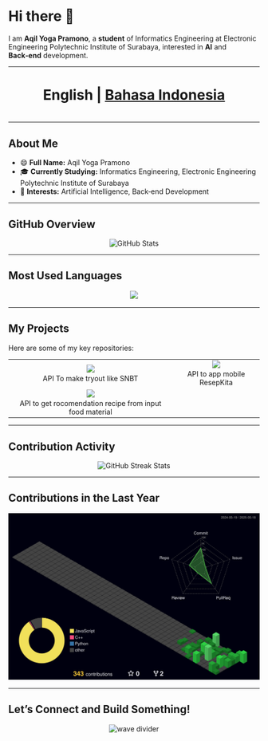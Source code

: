 # Hi there 👋

I am **Aqil Yoga Pramono**, a **student** of Informatics Engineering at Electronic Engineering Polytechnic Institute of Surabaya, interested in **AI** and **Back‑end** development.

---

<h4 align="center" style="font-size: 2.0em;">
  <strong>English</strong> | 
  <a href="languageSkill/README.ID.md">Bahasa Indonesia</a>
</h4>

---

## About Me

- 😄 **Full Name:** Aqil Yoga Pramono  
- 🎓 **Currently Studying:** Informatics Engineering, Electronic Engineering Polytechnic Institute of Surabaya  
- 🌱 **Interests:** Artificial Intelligence, Back‑end Development  

---

## GitHub Overview

<p align="center">
<img src="https://github-readme-stats.vercel.app/api?username=AqilYogaPramono&show_icons=true&show=stars,commits,prs,prs_merged,prs_merged_percentage,issues,discussions_started,discussions_answered&theme=dark&hide_border=false" alt="GitHub Stats" />
</p>

---

## Most Used Languages

<p align="center">
  <img 
    src="https://github-readme-stats.vercel.app/api/top-langs/?username=AqilYogaPramono&theme=dark&hide=other"
    width="1000"
/>
</p>

---

## My Projects

Here are some of my key repositories:

<table>
  <tr>
    <td align="center">
      <a href="https://github.com/AqilYogaPramono/LuLuSin-API">
        <img src="https://img.shields.io/badge/Lulusin-API-%23FFD700.svg?style=flat&logo=github" height="40"/><br/>
      </a>
      API To make tryout like SNBT
    </td>
    <td align="center">
      <a href="https://github.com/AqilYogaPramono/ResepKita-API">
        <img src="https://img.shields.io/badge/ResepKita-API-%23DC143C.svg?style=flat&logo=github" height="40"/><br/>
      </a>
      API to app mobile ResepKita
    </td>
  </tr>
  <tr>
    <td align="center">
      <a href="https://github.com/AqilYogaPramono/ResepKita-AI">
        <img src="https://img.shields.io/badge/ResepKita-AI-%23FFD700.svg?style=flat&logo=github" height="40"/><br/>
      </a>
      API to get rocomendation recipe from input food material
    </td>
    <td></td>
  </tr>
</table>

---

## Contribution Activity

<p align="center">
  <img src="https://github-readme-streak-stats.herokuapp.com/?user=AqilYogaPramono&theme=dark&hide_border=false" alt="GitHub Streak Stats" />
</p>

---

## Contributions in the Last Year

<p align="center">
  <img src="profile-3d-contrib/profile-night-green.svg" alt="3D contributions graph" />
</p>

---

## Let’s Connect and Build Something!

<p align="center">
  <img src="https://capsule-render.vercel.app/api?type=waving&color=gradient&section=footer" alt="wave divider" />
</p>
